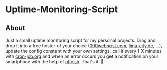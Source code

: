 # Uptime-Monitoring-Script

## About

Just a small uptime monitoring script for my personal projects. Drag and drop it into a free hoster of your choice ([000webhost.com](https://www.000webhost.com), [lima-city.de](https://www.lima-city.de), ...), update the config constant with your own settings, call it every 1-X minutes with [cron-job.org](https://cron-job.org) and when an error occurs you get a notification on your smartphone with the help of [ntfy.sh](https://ntfy.sh). That's it. 🚀
